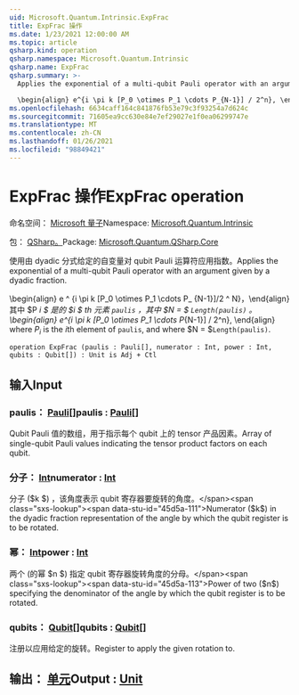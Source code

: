 ```yaml
---
uid: Microsoft.Quantum.Intrinsic.ExpFrac
title: ExpFrac 操作
ms.date: 1/23/2021 12:00:00 AM
ms.topic: article
qsharp.kind: operation
qsharp.namespace: Microsoft.Quantum.Intrinsic
qsharp.name: ExpFrac
qsharp.summary: >-
  Applies the exponential of a multi-qubit Pauli operator with an argument given by a dyadic fraction.

  \begin{align} e^{i \pi k [P_0 \otimes P_1 \cdots P_{N-1}] / 2^n}, \end{align} where $P_i$ is the $i$th element of `paulis`, and where $N = $`Length(paulis)`.
ms.openlocfilehash: 6634caff164c841876fb53e79c3f93254a7d624c
ms.sourcegitcommit: 71605ea9cc630e84e7ef29027e1f0ea06299747e
ms.translationtype: MT
ms.contentlocale: zh-CN
ms.lasthandoff: 01/26/2021
ms.locfileid: "98849421"
---
```

# <a name="expfrac-operation"></a><span data-ttu-id="45d5a-102">ExpFrac 操作</span><span class="sxs-lookup"><span data-stu-id="45d5a-102">ExpFrac operation</span></span>

<span data-ttu-id="45d5a-103">命名空间： [Microsoft 量子](xref:Microsoft.Quantum.Intrinsic)</span><span class="sxs-lookup"><span data-stu-id="45d5a-103">Namespace: [Microsoft.Quantum.Intrinsic](xref:Microsoft.Quantum.Intrinsic)</span></span>

<span data-ttu-id="45d5a-104">包： [QSharp。](https://nuget.org/packages/Microsoft.Quantum.QSharp.Core)</span><span class="sxs-lookup"><span data-stu-id="45d5a-104">Package: [Microsoft.Quantum.QSharp.Core](https://nuget.org/packages/Microsoft.Quantum.QSharp.Core)</span></span>


<span data-ttu-id="45d5a-105">使用由 dyadic 分式给定的自变量对 qubit Pauli 运算符应用指数。</span><span class="sxs-lookup"><span data-stu-id="45d5a-105">Applies the exponential of a multi-qubit Pauli operator with an argument given by a dyadic fraction.</span></span>

<span data-ttu-id="45d5a-106">\begin{align} e ^ {i \pi k [P_0 \otimes P_1 \cdots P_ {N-1}]/2 ^ N}，\end{align} 其中 $P _i $ 是的 $i $ th 元素 `paulis` ，其中 $N = $ `Length(paulis)` 。</span><span class="sxs-lookup"><span data-stu-id="45d5a-106">\begin{align} e^{i \pi k [P_0 \otimes P_1 \cdots P_{N-1}] / 2^n}, \end{align} where $P_i$ is the $i$th element of `paulis`, and where $N = $`Length(paulis)`.</span></span>

```qsharp
operation ExpFrac (paulis : Pauli[], numerator : Int, power : Int, qubits : Qubit[]) : Unit is Adj + Ctl
```


## <a name="input"></a><span data-ttu-id="45d5a-107">输入</span><span class="sxs-lookup"><span data-stu-id="45d5a-107">Input</span></span>

### <a name="paulis--pauli"></a><span data-ttu-id="45d5a-108">paulis： [Pauli](xref:microsoft.quantum.lang-ref.pauli)[]</span><span class="sxs-lookup"><span data-stu-id="45d5a-108">paulis : [Pauli](xref:microsoft.quantum.lang-ref.pauli)[]</span></span>

<span data-ttu-id="45d5a-109">Qubit Pauli 值的数组，用于指示每个 qubit 上的 tensor 产品因素。</span><span class="sxs-lookup"><span data-stu-id="45d5a-109">Array of single-qubit Pauli values indicating the tensor product factors on each qubit.</span></span>


### <a name="numerator--int"></a><span data-ttu-id="45d5a-110">分子： [Int](xref:microsoft.quantum.lang-ref.int)</span><span class="sxs-lookup"><span data-stu-id="45d5a-110">numerator : [Int](xref:microsoft.quantum.lang-ref.int)</span></span>

<span data-ttu-id="45d5a-111">分子 ($k $) ，该角度表示 qubit 寄存器要旋转的角度。</span><span class="sxs-lookup"><span data-stu-id="45d5a-111">Numerator ($k$) in the dyadic fraction representation of the angle by which the qubit register is to be rotated.</span></span>


### <a name="power--int"></a><span data-ttu-id="45d5a-112">幂： [Int](xref:microsoft.quantum.lang-ref.int)</span><span class="sxs-lookup"><span data-stu-id="45d5a-112">power : [Int](xref:microsoft.quantum.lang-ref.int)</span></span>

<span data-ttu-id="45d5a-113">两个 (的幂 $n $) 指定 qubit 寄存器旋转角度的分母。</span><span class="sxs-lookup"><span data-stu-id="45d5a-113">Power of two ($n$) specifying the denominator of the angle by which the qubit register is to be rotated.</span></span>


### <a name="qubits--qubit"></a><span data-ttu-id="45d5a-114">qubits： [Qubit](xref:microsoft.quantum.lang-ref.qubit)[]</span><span class="sxs-lookup"><span data-stu-id="45d5a-114">qubits : [Qubit](xref:microsoft.quantum.lang-ref.qubit)[]</span></span>

<span data-ttu-id="45d5a-115">注册以应用给定的旋转。</span><span class="sxs-lookup"><span data-stu-id="45d5a-115">Register to apply the given rotation to.</span></span>



## <a name="output--unit"></a><span data-ttu-id="45d5a-116">输出： [单元](xref:microsoft.quantum.lang-ref.unit)</span><span class="sxs-lookup"><span data-stu-id="45d5a-116">Output : [Unit](xref:microsoft.quantum.lang-ref.unit)</span></span>

